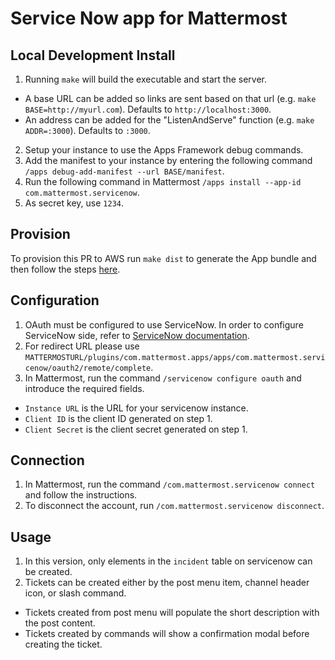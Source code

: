 # Service Now app for Mattermost

## Local Development Install

1. Running `make` will build the executable and start the server.
  - A base URL can be added so links are sent based on that url (e.g. `make BASE=http://myurl.com`). Defaults to `http://localhost:3000`.
  - An address can be added for the "ListenAndServe" function (e.g. `make ADDR=:3000`). Defaults to `:3000`.
2. Setup your instance to use the Apps Framework debug commands.
3. Add the manifest to your instance by entering the following command `/apps debug-add-manifest --url BASE/manifest`.
4. Run the following command in Mattermost `/apps install --app-id com.mattermost.servicenow`.
5. As secret key, use `1234`.

## Provision

To provision this PR to AWS run `make dist` to generate the App bundle and then follow the steps [here](https://github.com/mattermost/mattermost-plugin-apps#provisioning).

## Configuration

1. OAuth must be configured to use ServiceNow. In order to configure ServiceNow side, refer to [ServiceNow documentation](https://docs.servicenow.com/bundle/paris-platform-administration/page/administer/security/task/t_CreateEndpointforExternalClients.html).
2. For redirect URL please use `MATTERMOSTURL/plugins/com.mattermost.apps/apps/com.mattermost.servicenow/oauth2/remote/complete`.
3. In Mattermost, run the command `/servicenow configure oauth` and introduce the required fields.
  - `Instance URL` is the URL for your servicenow instance.
  - `Client ID` is the client ID generated on step 1.
  - `Client Secret` is the client secret generated on step 1.

## Connection
1. In Mattermost, run the command `/com.mattermost.servicenow connect` and follow the instructions.
2. To disconnect the account, run `/com.mattermost.servicenow disconnect`.

## Usage
1. In this version, only elements in the `incident` table on servicenow can be created.
2. Tickets can be created either by the post menu item, channel header icon, or slash command.
  - Tickets created from post menu will populate the short description with the post content.
  - Tickets created by commands will show a confirmation modal before creating the ticket.
